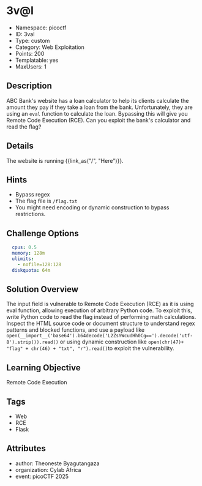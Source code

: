 # 3v@l

- Namespace: picoctf
- ID: 3val
- Type: custom
- Category: Web Exploitation
- Points: 200
- Templatable: yes
- MaxUsers: 1

## Description

ABC Bank's website has a loan calculator to help its clients calculate the amount they pay if they take a loan from the bank. Unfortunately, they are using an `eval` function to calculate the loan. Bypassing this will give you Remote Code Execution (RCE). Can you exploit the bank's calculator and read the flag?

## Details

The website is running {{link_as("/", "Here")}}.


## Hints

- Bypass regex
- The flag file is `/flag.txt`
- You might need encoding or dynamic construction to bypass restrictions.

## Challenge Options

```yaml
  cpus: 0.5
  memory: 128m
  ulimits:
    - nofile=128:128
  diskquota: 64m
```

## Solution Overview

The input field is vulnerable to Remote Code Execution (RCE) as it is using eval function, allowing execution of arbitrary Python code. To exploit this, write Python code to read the flag instead of performing math calculations. Inspect the HTML source code or document structure to understand regex patterns and blocked functions, and use a payload like` open(__import__('base64').b64decode('L2ZsYWcudHh0Cg==').decode('utf-8').strip()).read()` or using dynamic construction like `open(chr(47)+ "flag" + chr(46) + "txt", "r").read()`to exploit the vulnerability.

## Learning Objective

Remote Code Execution

## Tags

- Web
- RCE
- Flask

## Attributes

- author: Theoneste Byagutangaza
- organization: Cylab Africa
- event: picoCTF 2025

